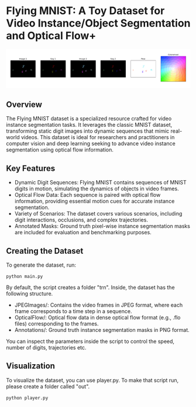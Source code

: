 # Flying MNIST: A Toy Dataset for Video Instance/Object Segmentation and Optical Flow+

![](dataset.gif)

## Overview

The Flying MNIST dataset is a specialized resource crafted for video instance segmentation tasks. It leverages the classic MNIST dataset, transforming static digit images into dynamic sequences that mimic real-world videos. This dataset is ideal for researchers and practitioners in computer vision and deep learning seeking to advance video instance segmentation using optical flow information.

## Key Features

* Dynamic Digit Sequences: Flying MNIST contains sequences of MNIST digits in motion, simulating the dynamics of objects in video frames.
* Optical Flow Data: Each sequence is paired with optical flow information, providing essential motion cues for accurate instance segmentation.
* Variety of Scenarios: The dataset covers various scenarios, including digit interactions, occlusions, and complex trajectories.
* Annotated Masks: Ground truth pixel-wise instance segmentation masks are included for evaluation and benchmarking purposes.

## Creating the Dataset

To generate the dataset, run: 

```
python main.py
```

By default, the script creates a folder "trn". Inside, the dataset has the following structure.

* JPEGImages/: Contains the video frames in JPEG format, where each frame corresponds to a time step in a sequence.
* OpticalFlow/: Optical flow data in dense optical flow format (e.g., .flo files) corresponding to the frames.
* Annotations/: Ground truth instance segmentation masks in PNG format.

    
You can inspect the parameters inside the script to control the speed, number of digits, trajectories etc.

## Visualization

To visualize the dataset, you can use player.py. To make that script run, please create a folder called "out".

```
python player.py
```
